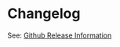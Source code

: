 # Changelog

See: [Github Release Information](https://github.com/futhr/spree-postal-service/releases)
